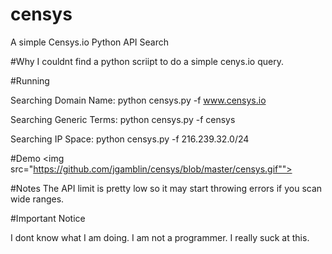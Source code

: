 # censys
A simple Censys.io Python API Search

#Why
I couldnt find a python scriipt to do a simple cenys.io query.  

#Running

Searching Domain Name:
python censys.py -f www.censys.io

Searching Generic Terms:
python censys.py -f censys

Searching IP Space:
python censys.py -f 216.239.32.0/24

#Demo
<img src="https://github.com/jgamblin/censys/blob/master/censys.gif"">

#Notes
The API limit is pretty low so it may start throwing errors if you scan wide ranges. 

#Important Notice

I dont know what I am doing. I am not a programmer. I really suck at this. 
